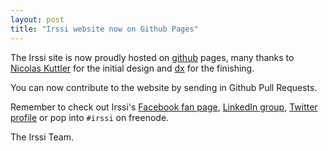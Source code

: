 ```yaml
---
layout: post
title: "Irssi website now on Github Pages"
---
```


The Irssi site is now proudly hosted on
[github](https://github.com/) pages, many thanks to [Nicolas
Kuttler](https://kuttler.eu/) for the initial design and
[dx](http://dequis.org/) for the finishing.

You can now contribute to the website by sending in Github Pull
Requests.

Remember to check out Irssi's [Facebook fan page](https://facebook.com/irssi),
[LinkedIn group](http://www.linkedin.com/groups?gid=147751), [Twitter
profile](https://twitter.com/IrssiProject) or pop into `#irssi` on freenode.

The Irssi Team.
